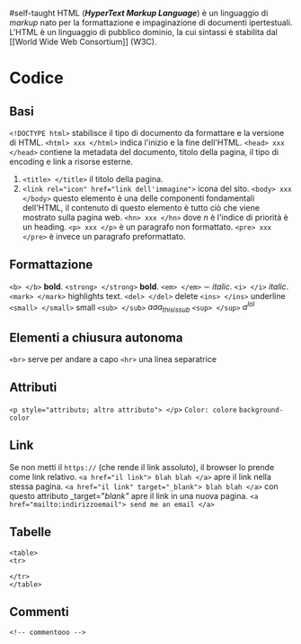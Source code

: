 #self-taught 
HTML (___HyperText Markup Language___) è un linguaggio di _markup_ nato per la formattazione e impaginazione di documenti ipertestuali.
L'HTML è un linguaggio di pubblico dominio, la cui sintassi è stabilita dal [[World Wide Web Consortium]] (W3C).
# Codice
## Basi
`<!DOCTYPE html>` stabilisce il tipo di documento da formattare e la versione di HTML.
`<html> xxx </html>` indica l'inizio e la fine dell'HTML.
`<head> xxx </head>` contiene la metadata del documento, titolo della pagina, il tipo di encoding e link a risorse esterne.
1. `<title> </title>` il titolo della pagina.
2. `<link rel="icon" href="link dell'immagine">` icona del sito.
`<body> xxx </body>` questo elemento è una delle componenti fondamentali dell'HTML, il contenuto di questo elemento è tutto ciò che viene mostrato sulla pagina web.
`<hn> xxx </hn>` dove $n$ è l'indice di priorità è un heading.
`<p> xxx </p>` è un paragrafo non formattato.
`<pre> xxx </pre>` è invece un paragrafo preformattato.
## Formattazione
`<b> </b>` __bold__.
`<strong> </strong>` __bold__.
`<em> </em>` $\sim$ _italic_.
`<i> </i>` _italic_.
`<mark> </mark>` highlights text.
`<del> </del>` delete
`<ins> </ins>` underline
`<small> </small>` small
`<sub> </sub>` $aaa_{this is sub}$ 
`<sup> </sup>` $a^{lol}$ 
## Elementi a chiusura autonoma
`<br>` serve per andare a capo
`<hr>` una linea separatrice
## Attributi
`<p style="attributo; altro attributo"> </p>` 
`Color: colore` 
`background-color` 
## Link
Se non metti il `https://` (che rende il link assoluto), il browser lo prende come link relativo.
`<a href="il link"> blah blah </a>` apre il link nella stessa pagina.
`<a href="il link" target="_blank"> blah blah </a>` con questo attributo _target="_blank"_ apre il link in una nuova pagina.
`<a href="mailto:indirizzoemail"> send me an email </a>`
## Tabelle
```
<table>
<tr>

</tr>
</table>
```
## Commenti
`<!-- commentooo -->`